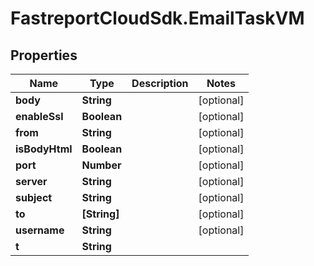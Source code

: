 # FastreportCloudSdk.EmailTaskVM

## Properties

Name | Type | Description | Notes
------------ | ------------- | ------------- | -------------
**body** | **String** |  | [optional] 
**enableSsl** | **Boolean** |  | [optional] 
**from** | **String** |  | [optional] 
**isBodyHtml** | **Boolean** |  | [optional] 
**port** | **Number** |  | [optional] 
**server** | **String** |  | [optional] 
**subject** | **String** |  | [optional] 
**to** | **[String]** |  | [optional] 
**username** | **String** |  | [optional] 
**t** | **String** |  | 


